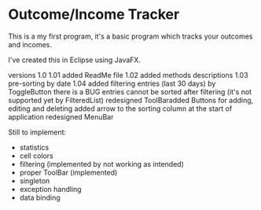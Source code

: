 # Outcome/Income Tracker

This is a my first program,
it's a basic program which tracks your outcomes and incomes.

I've created this in Eclipse using JavaFX.

versions
1.0
1.01	added ReadMe file
1.02	added methods descriptions
1.03	pre-sorting by date
1.04	added filtering entries (last 30 days) by ToggleButton there is a BUG entries cannot be sorted after filtering (it's not supported yet by FilteredList)
		redesigned ToolBaradded Buttons for adding, editing and deleting
		added arrow to the sorting column at the start of application
		redesigned MenuBar
		
	

Still to implement:
- statistics
- cell colors
- filtering (implemented by not working as intended)
- proper ToolBar (implemented)
- singleton
- exception handling
- data binding
